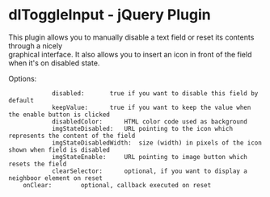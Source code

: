 dlToggleInput - jQuery Plugin
=============================

This plugin allows you to manually disable a text field or reset its contents through a nicely  
graphical interface. It also allows you to insert an icon in front of the field when it's on disabled state.  



Options:  


                disabled: 		true if you want to disable this field by default  
                keepValue: 		true if you want to keep the value when the enable button is clicked  
                disabledColor:		HTML color code used as background  
                imgStateDisabled: 	URL pointing to the icon which represents the content of the field  
                imgStateDisabledWidth:	size (width) in pixels of the icon shown when field is disabled  
                imgStateEnable: 	URL pointing to image button which resets the field  
                clearSelector: 		optional, if you want to display a neighboor element on reset  
		onClear: 		optional, callback executed on reset  
 



